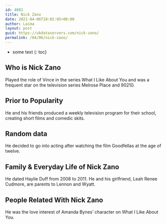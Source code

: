 ```yaml
---
id: 4881
title: Nick Zano
date: 2021-04-06T18:02:05+00:00
author: Laima
layout: post
guid: https://ukdataservers.com/nick-zano/
permalink: /04/06/nick-zano/
---
```


* some text
{: toc}


## Who is Nick Zano
                  
                  
                  
Played the role of Vince in the series What I Like About You and was a frequent star on the television series Melrose Place and 90210.
                  
              
            
              
            
                
                
                
## Prior to Popularity
                  
                  
                  
He and his friends produced a weekly television program for their school, creating short films and comedic skits.
                  
              
            
              
            
                
                
                
## Random data
                  
                  
                  
He decided to go into acting after watching the film Goodfellas at the age of twelve.
                  
              
            
              
            
                
                
                
## Family & Everyday Life of Nick Zano
                  
                  
                  
He dated Haylie Duff from 2008 to 2011. He and his girlfriend, Leah Renee Cudmore, are parents to Lennon and Wyatt.
                  
              
            
              
            
                
                
                
## People Related With Nick Zano
                  
                  
                  
He was the love interest of Amanda Bynes&#8217; character on What I Like About You.
                  
              
            
              
            
                
              
            
              
              
            
            
              
            
          
          
          